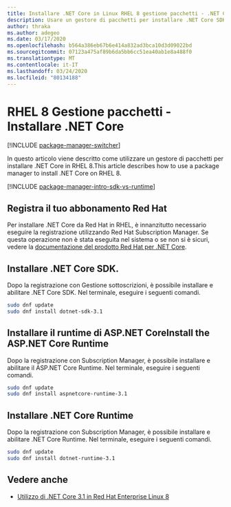 ```yaml
---
title: Installare .NET Core in Linux RHEL 8 gestione pacchetti - .NET CoreInstall .NET Core on Linux RHEL 8 package manager - .NET Core
description: Usare un gestore di pacchetti per installare .NET Core SDK e runtime in RHEL 8.Use a package manager to install .NET Core SDK and runtime on RHEL 8.
author: thraka
ms.author: adegeo
ms.date: 03/17/2020
ms.openlocfilehash: b564a386eb67b6e414a832ad3bca10d3d09022bd
ms.sourcegitcommit: 07123a475af89b6da5bb6cc51ea40ab1e8a488f0
ms.translationtype: MT
ms.contentlocale: it-IT
ms.lasthandoff: 03/24/2020
ms.locfileid: "80134188"
---
```

# <a name="rhel-8-package-manager---install-net-core"></a>RHEL 8 Gestione pacchetti - Installare .NET Core

[!INCLUDE [package-manager-switcher](includes/package-manager-switcher.md)]

In questo articolo viene descritto come utilizzare un gestore di pacchetti per installare .NET Core in RHEL 8.This article describes how to use a package manager to install .NET Core on RHEL 8.

[!INCLUDE [package-manager-intro-sdk-vs-runtime](includes/package-manager-intro-sdk-vs-runtime.md)]

## <a name="register-your-red-hat-subscription"></a>Registra il tuo abbonamento Red Hat

Per installare .NET Core da Red Hat in RHEL, è innanzitutto necessario eseguire la registrazione utilizzando Red Hat Subscription Manager. Se questa operazione non è stata eseguita nel sistema o se non si è sicuri, vedere la [documentazione del prodotto Red Hat per .NET Core](https://access.redhat.com/documentation/net_core/).

## <a name="install-the-net-core-sdk"></a>Installare .NET Core SDK.

Dopo la registrazione con Gestione sottoscrizioni, è possibile installare e abilitare .NET Core SDK. Nel terminale, eseguire i seguenti comandi.

```bash
sudo dnf update
sudo dnf install dotnet-sdk-3.1
```

## <a name="install-the-aspnet-core-runtime"></a>Installare il runtime di ASP.NET CoreInstall the ASP.NET Core Runtime

Dopo la registrazione con Subscription Manager, è possibile installare e abilitare il ASP.NET Core Runtime. Nel terminale, eseguire i seguenti comandi.

```bash
sudo dnf update
sudo dnf install aspnetcore-runtime-3.1
```

## <a name="install-the-net-core-runtime"></a>Installare .NET Core Runtime

Dopo la registrazione con Subscription Manager, è possibile installare e abilitare .NET Core Runtime. Nel terminale, eseguire i seguenti comandi.

```bash
sudo dnf update
sudo dnf install dotnet-runtime-3.1
```

## <a name="see-also"></a>Vedere anche

- [Utilizzo di .NET Core 3.1 in Red Hat Enterprise Linux 8](https://access.redhat.com/documentation/en-us/red_hat_enterprise_linux/8/html/developing_.net_applications_in_rhel_8/index)
